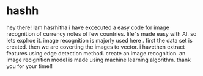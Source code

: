 # hashh
hey there!
Iam hasrhitha
i have excecuted a easy code for image recognition of currency notes of few countries.
life"s made easy with AI. 
so lets explroe it.
image recognition is majorly used here .
first the data set is created.
then we are coverting the images to vector.
i havethen extract features using edge detection method.
create an image recognition.
an image recignition model is made using machine learning algorithm.
thank you for your time!!
